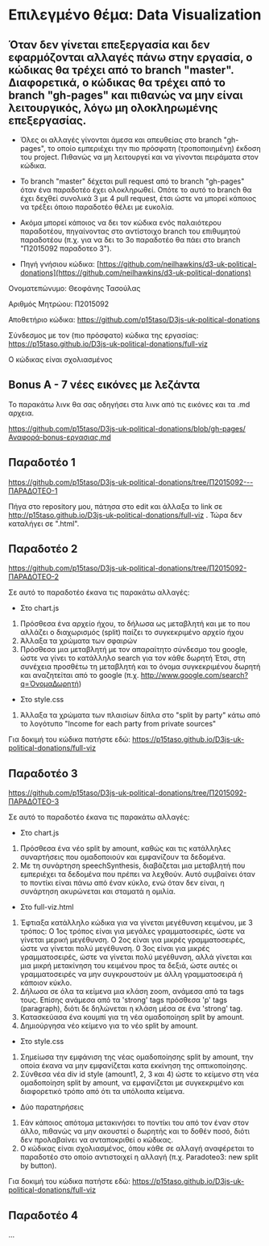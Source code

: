 # Επιλεγμένο θέμα: Data Visualization

## Όταν δεν γίνεται επεξεργασία και δεν εφαρμόζονται αλλαγές πάνω στην εργασία, ο κώδικας θα τρέχει από το branch "master". Διαφορετικά, ο κώδικας θα τρέχει από το branch "gh-pages" και πιθανώς να μην είναι λειτουργικός, λόγω μη ολοκληρωμένης επεξεργασίας.

- Όλες οι αλλαγές γίνονται άμεσα και απευθείας στο branch "gh-pages", το οποίο εμπεριέχει την πιο πρόσφατη (τροποποιημένη) έκδοση του project. Πιθανώς να μη λειτουργεί και να γίνονται πειράματα στον κώδικα.

- Το branch "master" δέχεται pull request από το branch "gh-pages" όταν ένα παραδοτέο έχει ολοκληρωθεί. Οπότε το αυτό το branch θα έχει δεχθεί συνολικά 3 με 4 pull request, έτσι ώστε να μπορεί κάποιος να τρέξει όποιο παραδοτέο θέλει με ευκολία.

- Ακόμα μπορεί κάποιος να δει τον κώδικα ενός παλαιότερου παραδοτέου, πηγαίνοντας στο αντίστοιχο branch του επιθυμητού παραδοτέου (π.χ. για να δει το 3ο παραδοτέο θα πάει στο branch "Π2015092 παραδοτεο 3").

- Πηγή γνήσιου κώδικα: [https://github.com/neilhawkins/d3-uk-political-donations](https://github.com/neilhawkins/d3-uk-political-donations)

Ονοματεπώνυμο: Θεοφάνης Τασούλας

Αριθμός Μητρώου: Π2015092

Αποθετήριο κώδικα: https://github.com/p15taso/D3js-uk-political-donations

Σύνδεσμος με τον (πιο πρόσφατο) κώδικα της εργασίας: https://p15taso.github.io/D3js-uk-political-donations/full-viz

Ο κώδικας είναι σχολιασμένος

## Bonus Α - 7 νέες εικόνες με λεζάντα
Το παρακάτω λινκ θα σας οδηγήσει στα λινκ από τις εικόνες και τα .md αρχεια.

https://github.com/p15taso/D3js-uk-political-donations/blob/gh-pages/Αναφορά-bonus-εργασιας.md


## Παραδοτέο 1

https://github.com/p15taso/D3js-uk-political-donations/tree/Π2015092---ΠΑΡΑΔΟΤΕΟ-1

Πήγα στο repository μου, πάτησα στο edit και άλλαξα το link σε http://p15taso.github.io/D3js-uk-political-donations/full-viz .
Τώρα δεν καταλήγει σε ".html".

## Παραδοτέο 2

https://github.com/p15taso/D3js-uk-political-donations/tree/Π2015092-ΠΑΡΑΔΟΤΕΟ-2

Σε αυτό το παραδοτέο έκανα τις παρακάτω αλλαγές:
- Στο chart.js
1) Πρόσθεσα ένα αρχείο ήχου, το δήλωσα ως μεταβλητή και με το που αλλάζει ο διαχωρισμός (split) παίζει το συγκεκριμένο αρχείο ήχου
2) Άλλαξα τα χρώματα των σφαιρών
3) Πρόσθεσα μια μεταβλητή με τον απαραίτητο σύνδεσμο του google, ώστε να γίνει το κατάλληλο search για τον κάθε δωρητή Έτσι, στη συνέχεια προσθέτω τη μεταβλητή και το όνομα συγκεκριμένου δωρητή και αναζητείται από το google (π.χ. http://www.google.com/search?q=ΌνομαΔωρητή)

- Στο style.css
1) Άλλαξα τα χρώματα των πλαισίων δίπλα στο "split by party" κάτω από το λογότυπο "Income for each party from private sources"

Για δοκιμή του κώδικα πατήστε εδώ:
https://p15taso.github.io/D3js-uk-political-donations/full-viz

## Παραδοτέο 3

https://github.com/p15taso/D3js-uk-political-donations/tree/Π2015092-ΠΑΡΑΔΟΤΕΟ-3

Σε αυτό το παραδοτέο έκανα τις παρακάτω αλλαγές:
- Στο chart.js
1) Πρόσθεσα ένα νέο split by amount, καθώς και τις κατάλληλες συναρτήσεις που ομαδοποιούν και εμφανίζουν τα δεδομένα.
2) Με τη συνάρτηση speechSynthesis, διαβάζεται μια μεταβλητή που εμπεριέχει τα δεδομένα που πρέπει να λεχθούν. Αυτό συμβαίνει όταν το ποντίκι είναι πάνω από έναν κύκλο, ενώ όταν δεν είναι, η συνάρτηση ακυρώνεται και σταματά η ομιλία.

- Στο full-viz.html
1) Έφτιαξα κατάλληλο κώδικα για να γίνεται μεγέθυνση κειμένου, με 3 τρόπος: Ο 1ος τρόπος είναι για μεγάλες γραμματοσειρές, ώστε να γίνεται μερική μεγέθυνση. Ο 2ος είναι για μικρές γραμματοσειρές, ώστε να γίνεται πολύ μεγέθυνση. 0 3ος είναι για μικρές γραμματοσειρές, ώστε να γίνεται πολύ μεγέθυνση, αλλά γίνεται και μια μικρή μετακίνηση του κειμένου προς τα δεξιά, ώστε αυτές οι γραμματοσειρές να μην συγκρουστούν με άλλη γραμματοσειρά ή κάποιον κύκλο.
2) Δήλωσα σε όλα τα κείμενα μια κλάση zoom, ανάμεσα από τα tags τους. Επίσης ανάμεσα από τα 'strong' tags πρόσθεσα 'p' tags (paragraph), διότι δε δηλώνεται η κλάση μέσα σε ένα 'strong' tag.
3) Κατασκεύασα ένα κουμπί για τη νέα ομαδοποίηση split by amount.
4) Δημιούργησα νέο κείμενο για το νέο split by amount.

- Στο style.css
1) Σημείωσα την εμφάνιση της νέας ομαδοποίησης split by amount, την οποία έκανα να μην εμφανίζεται κατα εκκίνηση της οπτικοποίησης.
2) Σύνθεσα νέα div id style (amount1, 2, 3 και 4) ώστε το κείμενο στη νέα ομαδοποίηση split by amount, να εμφανίζεται με συγκεκριμένο και διαφορετικό τρόπο από ότι τα υπόλοιπα κείμενα.

- Δύο παρατηρήσεις
1) Εάν κάποιος απότομα μετακινήσει το ποντίκι του από τον έναν στον άλλο, πιθανώς να μην ακουστεί ο δωρητής και το δοθέν ποσό, διότι δεν προλαβαίνει να ανταποκριθεί ο κώδικας.
2) Ο κώδικας είναι σχολιασμένος, όπου κάθε σε αλλαγή αναφέρεται το παραδοτέο στο οποίο αντιστοιχεί η αλλαγή (π.χ. Paradoteo3: new split by button).

Για δοκιμή του κώδικα πατήστε εδώ:
https://p15taso.github.io/D3js-uk-political-donations/full-viz

## Παραδοτέο 4
...
